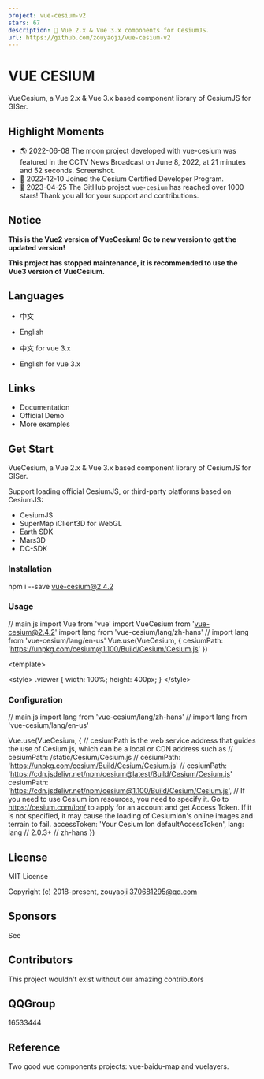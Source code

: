 ```yaml
---
project: vue-cesium-v2
stars: 67
description: 🎉 Vue 2.x & Vue 3.x components for CesiumJS.
url: https://github.com/zouyaoji/vue-cesium-v2
---
```


VUE CESIUM
==========

VueCesium, a Vue 2.x & Vue 3.x based component library of CesiumJS for GISer.

Highlight Moments
-----------------

-   🌎 2022-06-08 The moon project developed with vue-cesium was featured in the CCTV News Broadcast on June 8, 2022, at 21 minutes and 52 seconds. Screenshot.
-   🚀 2022-12-10 Joined the Cesium Certified Developer Program.
-   🎉 2023-04-25 The GitHub project `vue-cesium` has reached over 1000 stars! Thank you all for your support and contributions.

Notice
------

**This is the Vue2 version of VueCesium! Go to new version to get the updated version!**

**This project has stopped maintenance, it is recommended to use the Vue3 version of VueCesium.**

Languages
---------

-   中文
    
-   English
    
-   中文 for vue 3.x
    
-   English for vue 3.x
    

Links
-----

-   Documentation
-   Official Demo
-   More examples

Get Start
---------

VueCesium, a Vue 2.x & Vue 3.x based component library of CesiumJS for GISer.

Support loading official CesiumJS, or third-party platforms based on CesiumJS:

-   CesiumJS
-   SuperMap iClient3D for WebGL
-   Earth SDK
-   Mars3D
-   DC-SDK

### Installation

npm i --save vue-cesium@2.4.2

### Usage

// main.js
import Vue from 'vue'
import VueCesium from 'vue-cesium@2.4.2'
import lang from 'vue-cesium/lang/zh-hans'
// import lang from 'vue-cesium/lang/en-us'
Vue.use(VueCesium, {
  cesiumPath: 'https://unpkg.com/cesium@1.100/Build/Cesium/Cesium.js'
})

<template\>
  <div class\="viewer"\>
    <vc-viewer\></vc-viewer\>
  </div\>
</template\>

<style\>
  .viewer {
    width: 100%;
    height: 400px;
  }
</style\>

### Configuration

// main.js
import lang from 'vue-cesium/lang/zh-hans'
// import lang from 'vue-cesium/lang/en-us'

Vue.use(VueCesium, {
  // cesiumPath is the web service address that guides the use of Cesium.js, which can be a local or CDN address such as
  // cesiumPath: /static/Cesium/Cesium.js
  // cesiumPath: 'https://unpkg.com/cesium/Build/Cesium/Cesium.js'
  // cesiumPath: 'https://cdn.jsdelivr.net/npm/cesium@latest/Build/Cesium/Cesium.js'
  cesiumPath: 'https://cdn.jsdelivr.net/npm/cesium@1.100/Build/Cesium/Cesium.js',
  // If you need to use Cesium ion resources, you need to specify it. Go to https://cesium.com/ion/ to apply for an account and get Access Token. If it is not specified, it may cause the loading of CesiumIon's online images and terrain to fail.
  accessToken: 'Your Cesium Ion defaultAccessToken',
  lang: lang // 2.0.3+ //  zh-hans
})

License
-------

MIT License

Copyright (c) 2018-present, zouyaoji 370681295@qq.com

Sponsors
--------

See

Contributors
------------

This project wouldn't exist without our amazing contributors

QQGroup
-------

16533444

Reference
---------

Two good vue components projects: vue-baidu-map and vuelayers.
